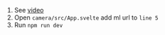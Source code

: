 1. See [video](https://youtu.be/v6yoLhpb9J4)
2. Open `camera/src/App.svelte` add ml url to `line 5`
3. Run `npm run dev`
